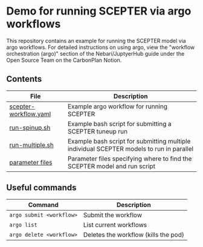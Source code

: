 # Demo for running SCEPTER via argo workflows

This repository contains an example for running the SCEPTER model via argo workflows. For detailed
instructions on using argo, view the "workflow orchestration (argo)" section of the Nebari/JuptyerHub
guide under the Open Source Team on the CarbonPlan Notion.

## Contents

| File | Description |
|----------|----------|
| [scepter-workflow.yaml](scepter-workflow.yaml) | Example argo workflow for running SCEPTER|
| [run-spinup.sh](run-multiple.sh)  | Example bash script for submitting a SCEPTER tuneup run |
| [run-multiple.sh](run-multiple.sh)  | Example bash script for submitting multiple individual SCEPTER models to run in parallel |
| [parameter files](parameters/)  | Parameter files specifying where to find the SCEPTER model and run script |

## Useful commands

| Command | Description |
|----------|----------|
| `argo submit <workflow>`   | Submit the workflow  |
| `argo list`  | List current workflows |
| `argo delete <workflow>`  | Deletes the workflow (kills the pod) |
